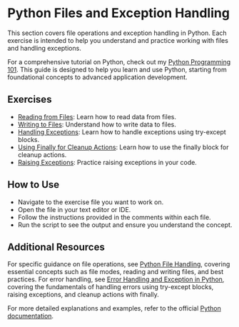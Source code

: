 # Python Files and Exception Handling

This section covers file operations and exception handling in Python. Each exercise is intended to help you understand and practice working with files and handling exceptions.

For a comprehensive tutorial on Python, check out my [Python Programming 101](https://joj-macho.github.io/workspace/python). This guide is designed to help you learn and use Python, starting from foundational concepts to advanced application development.


## Exercises

- [Reading from Files](reading_files.py): Learn how to read data from files.
- [Writing to Files](writing_files.py): Understand how to write data to files.
- [Handling Exceptions](handling_exceptions.py): Learn how to handle exceptions using try-except blocks.
- [Using Finally for Cleanup Actions](finally_cleanup.py): Learn how to use the finally block for cleanup actions.
- [Raising Exceptions](raising_exceptions.py): Practice raising exceptions in your code.


## How to Use

- Navigate to the exercise file you want to work on.
- Open the file in your text editor or IDE.
- Follow the instructions provided in the comments within each file.
- Run the script to see the output and ensure you understand the concept.


## Additional Resources

For specific guidance on file operations, see [Python File Handling](https://joj-macho.github.io/workspace/python/files-handling), covering essential concepts such as file modes, reading and writing files, and best practices. For error handling, see [Error Handling and Exception in Python](https://joj-macho.github.io/workspace/python/error-handling), covering the fundamentals of handling errors using try-except blocks, raising exceptions, and cleanup actions with finally.

For more detailed explanations and examples, refer to the official [Python documentation](https://docs.python.org/3/).
